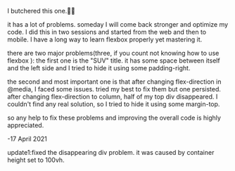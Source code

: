 I butchered this one.🤦‍♂️

it has a lot of problems.
someday I will come back stronger and optimize my code.
I did this in two sessions and started from the web and then to mobile.
I have a long way to learn flexbox properly yet mastering it.

there are two major problems(three, if you count not knowing how to use flexbox ):
the first one is the "SUV" title. it has some space between itself and the left side and I tried to hide it using some padding-right.

the second and most important one is that after changing flex-direction in @media, I faced some issues. tried my best to fix them but one persisted.
after changing flex-direction to column, half of my top div disappeared.
I couldn't find any real solution, so I tried to hide it using some margin-top.

so any help to fix these problems and improving the overall code is highly appreciated.

-17 April 2021

update1:fixed the disappearing div problem. it was caused by container height set to 100vh.